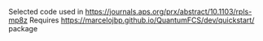 Selected code used in https://journals.aps.org/prx/abstract/10.1103/rpls-mp8z
Requires https://marcelojbp.github.io/QuantumFCS/dev/quickstart/ package

